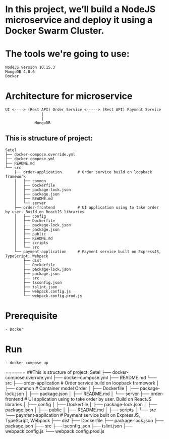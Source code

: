# In this project, we’ll build a NodeJS microservice and deploy it using a Docker Swarm Cluster.
# The tools we're going to use:
    NodeJS version 10.15.3
    MongoDB 4.0.6
    Docker 
# Architecture for microservice
    UI <----> (Rest API) Order Service <-----> (Rest API) Payment Service
                    |
                    |
                 MongoDB
                 
## This is structure of project:
    Setel
    ├── docker-compose.override.yml
    ├── docker-compose.yml
    ├── README.md
    └── src
        ├── order-application       # Order service build on loopback framework
        │   ├── common
        │   ├── Dockerfile
        │   ├── package-lock.json
        │   ├── package.json
        │   ├── README.md
        │   └── server
        ├── order-frontend          # UI application using to take order by user. Build on ReactJS libraries
        │   ├── config
        │   ├── Dockerfile
        │   ├── package-lock.json
        │   ├── package.json
        │   ├── public
        │   ├── README.md
        │   ├── scripts
        │   └── src
        └── payment-application     # Payment service built on ExpressJS, TypeScript, Webpack
            ├── dist
            ├── Dockerfile
            ├── package-lock.json
            ├── package.json
            ├── src
            ├── tsconfig.json
            ├── tslint.json
            ├── webpack.config.js
            └── webpack.config.prod.js

# Prerequisite
    - Docker
# Run
    - docker-compose up
=======
##This is structure of project:
Setel
├── docker-compose.override.yml
├── docker-compose.yml
├── README.md
└── src
    ├── order-application       # Order service build on loopback framework
    │   ├── common              # Container model Order
    │   ├── Dockerfile
    │   ├── package-lock.json
    │   ├── package.json
    │   ├── README.md
    │   └── server
    ├── order-frontend          # UI application using to take order by user. Build on ReactJS libraries
    │   ├── config
    │   ├── Dockerfile
    │   ├── package-lock.json
    │   ├── package.json
    │   ├── public
    │   ├── README.md
    │   ├── scripts
    │   └── src
    └── payment-application     # Payment service built on ExpressJS, TypeScript, Webpack
        ├── dist
        ├── Dockerfile
        ├── package-lock.json
        ├── package.json
        ├── src
        ├── tsconfig.json
        ├── tslint.json
        ├── webpack.config.js
        └── webpack.config.prod.js

